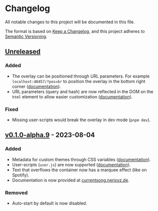 # Changelog

All notable changes to this project will be documented in this file.

The format is based on [Keep a Changelog](https://keepachangelog.com/en/1.0.0/),
and this project adheres to [Semantic Versioning](https://semver.org/spec/v2.0.0.html).

<!--
Possible types: Added, Changed, Deprecated, Removed, Fixed, Security.

When releasing a new version:
* Update links at the bottom
-->

## [Unreleased]

### Added

- The overlay can be positioned through URL parameters. For example `localhost:48457/?pos=br` to position the overlay in the bottom right corner ([documentation](https://currentsong.nerixyz.de/Customization/Theming/#position)).
- URL parameters (query and hash) are now reflected in the DOM on the `html` element to allow easier customization ([documentation](https://currentsong.nerixyz.de/Customization/Theming/#attributes)).

### Fixed

- Missing user-scripts would break the overlay in dev mode (`pnpm dev`).

## [v0.1.0-alpha.9] - 2023-08-04

### Added

- Metadata for custom themes through CSS variables ([documentation](https://currentsong.nerixyz.de/Customization/Theming/#css-classes)).
- User-scripts (`user.js`) are now supported ([documentation](https://currentsong.nerixyz.de/Customization/User%20Scripts/)).
- Text that overflows the container now has a marquee effect (like on Spotify).
- Documentation is now provided at [currentsong.nerixyz.de](https://currentsong.nerixyz.de).

### Removed

- Auto-start by default is now disabled.

[unreleased]: https://github.com/Nerixyz/current-song2/compare/v0.1.0-alpha.9...HEAD
[v0.1.0-alpha.9]: https://github.com/Nerixyz/current-song2/compare/v0.1.0-alpha.8...v0.1.0-alpha.9
